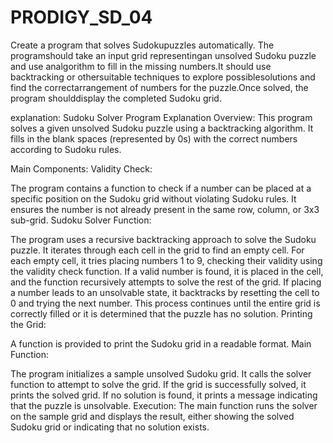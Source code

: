 # PRODIGY_SD_04

Create a program that solves Sudokupuzzles automatically. The programshould take an input grid representingan unsolved Sudoku puzzle and use analgorithm to fill in the missing numbers.It should use backtracking or othersuitable techniques to explore possiblesolutions and find the correctarrangement of numbers for the puzzle.Once solved, the program shoulddisplay the completed Sudoku grid.

explanation:
Sudoku Solver Program Explanation
Overview:
This program solves a given unsolved Sudoku puzzle using a backtracking algorithm. It fills in the blank spaces (represented by 0s) with the correct numbers according to Sudoku rules.

Main Components:
Validity Check:

The program contains a function to check if a number can be placed at a specific position on the Sudoku grid without violating Sudoku rules.
It ensures the number is not already present in the same row, column, or 3x3 sub-grid.
Sudoku Solver Function:

The program uses a recursive backtracking approach to solve the Sudoku puzzle.
It iterates through each cell in the grid to find an empty cell.
For each empty cell, it tries placing numbers 1 to 9, checking their validity using the validity check function.
If a valid number is found, it is placed in the cell, and the function recursively attempts to solve the rest of the grid.
If placing a number leads to an unsolvable state, it backtracks by resetting the cell to 0 and trying the next number.
This process continues until the entire grid is correctly filled or it is determined that the puzzle has no solution.
Printing the Grid:

A function is provided to print the Sudoku grid in a readable format.
Main Function:

The program initializes a sample unsolved Sudoku grid.
It calls the solver function to attempt to solve the grid.
If the grid is successfully solved, it prints the solved grid.
If no solution is found, it prints a message indicating that the puzzle is unsolvable.
Execution:
The main function runs the solver on the sample grid and displays the result, either showing the solved Sudoku grid or indicating that no solution exists.
